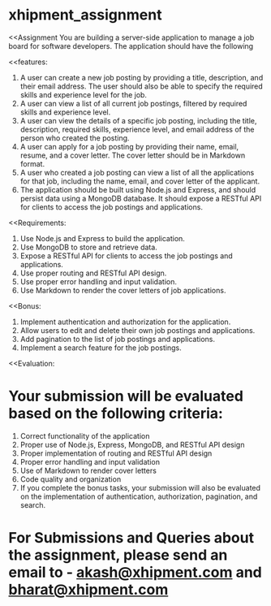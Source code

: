 # xhipment_assignment

<<Assignment
You are building a server-side application to manage a job board for software developers. The application should have the following

<<features:
1. A user can create a new job posting by providing a title, description, and their email address. The user should also be able to 
   specify the required skills and experience level for the job.
2. A user can view a list of all current job postings, filtered by required skills and experience level.
3. A user can view the details of a specific job posting, including the title, description, required skills, experience level, and 
   email address of the person who created the posting.
4. A user can apply for a job posting by providing their name, email, resume, and a cover letter. The cover letter should be in 
   Markdown format.
5. A user who created a job posting can view a list of all the applications for that job, including the name, email, and cover 
   letter of the applicant.
6. The application should be built using Node.js and Express, and should persist data using a MongoDB database. It should expose a 
   RESTful API for clients to access the job postings and applications.

<<Requirements: 
1. Use Node.js and Express to build the application.
2. Use MongoDB to store and retrieve data.
3. Expose a RESTful API for clients to access the job postings and applications.
4. Use proper routing and RESTful API design.
5. Use proper error handling and input validation.
6. Use Markdown to render the cover letters of job applications.

<<Bonus:
1. Implement authentication and authorization for the application.
2. Allow users to edit and delete their own job postings and applications.
3. Add pagination to the list of job postings and applications.
4. Implement a search feature for the job postings.

<<Evaluation:
# Your submission will be evaluated based on the following criteria:
1. Correct functionality of the application
2. Proper use of Node.js, Express, MongoDB, and RESTful API design
3. Proper implementation of routing and RESTful API design
4. Proper error handling and input validation
5. Use of Markdown to render cover letters
6. Code quality and organization
7. If you complete the bonus tasks, your submission will also be evaluated on the implementation of authentication, authorization, 
   pagination, and search.
# For Submissions and Queries about the assignment, please send an email to - akash@xhipment.com and bharat@xhipment.com
